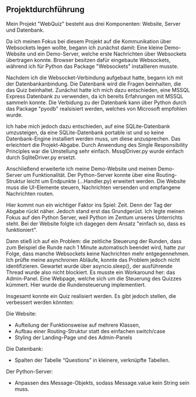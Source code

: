 ## Projektdurchführung

Mein Projekt "WebQuiz" besteht aus drei Komponenten: Website, Server und Datenbank.

Da ich meinen Fokus bei diesem Projekt auf die Kommunikation über Websockets legen wollte, begann ich zunächst damit: Eine kleine Demo-Website und ein Demo-Server, welche erste Nachrichten über Websockets übertragen konnte. Browser besitzen dafür eingebaute Websockets, während ich für Python das Package "Websockets" installieren musste.

Nachdem ich die Websocket-Verbindung aufgebaut hatte, begann ich mit der Datenbankanbindung. Die Datenbank wird die Fragen beinhalten, die das Quiz beinhaltet.
Zunächst hatte ich mich dazu entschieden, eine MSSQL Express Datenbank zu verwenden, da ich bereits Erfahrungen mit MSSQL sammeln konnte. Die Verbidung zu der Datenbank kann über Python durch das Package "pyodb" realsisiert werden, welches von Microsoft empfohlen wurde.

Ich habe mich jedoch dazu entschieden, auf eine SQLite-Datenbank umzusteigen, da eine SQLite-Datenbank portable ist und so keine Datenbank-Engine installiert werden muss, um diese anzusprechen. Das erleichtert die Projekt-Abgabe.
Durch Anwendung des Single Responsibility Principles war die Umstellung sehr einfach. MssqlDriver.py wurde einfach durch SqliteDriver.py ersetzt.

Anschließend erweiterte ich meine Demo-Website und meinen Demo-Server um Funktionalität. Der Python-Server konnte über eine Routing-Struktur leicht um Endpunkte (...Handler.py) erweitert werden. Die Website muss die UI-Elemente steuern, Nachrichten versenden und empfangene Nachrichten routen.

Hier kommt nun ein wichtiger Faktor ins Spiel: Zeit. Denn der Tag der Abgabe rückt näher. Jedoch stand erst das Grundgerüst. Ich legte meinen Fokus auf den Python Server, weil Python im Zentum unseres Unterrichts steht. Bei der Website folgte ich dagegen dem Ansatz "einfach so, dass es funktioniert".

Dann stieß ich auf ein Problem: die zeitliche Steuerung der Runden, dass zum Beispiel die Runde nach 1 Minute automatisch beendet wird, hatte zur Folge, dass manche Websockets keine Nachrichten mehr entgegennehmen. Ich prüfte meine asynchronen Abläufe, konnte das Problem jedoch nicht identifizieren. Gewartet wurde über asyncio.sleep(), der ausführende Thread wurde also nicht blockiert.
Es musste ein Workaround her: das Admin-Panel. Eine Webpage, welche sich um die Steuerung des Quizzes kümmert. Hier wurde die Rundensteuerung implementiert.

Insgesamt konnte ein Quiz realisiert werden. Es gibt jedoch stellen, die verbessert werden könnten:

Die Website:
- Aufteilung der Funktionsweise auf mehrere Klassen,
- Aufbau einer Routing-Struktur statt des einfachen switch/case
- Styling der Landing-Page und des Admin-Panels

Die Datenbank: 
- Spalten der Tabelle “Questions” in kleinere, verknüpfte Tabellen.

Der Python-Server:
- Anpassen des Message-Objekts, sodass Message.value kein String sein muss.
